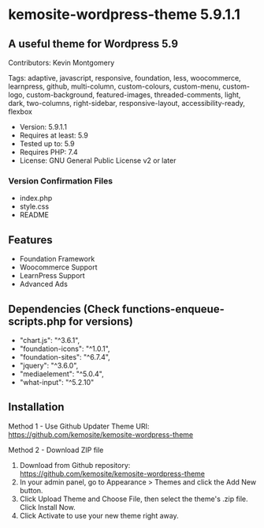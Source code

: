 # kemosite-wordpress-theme 5.9.1.1
## A useful theme for Wordpress 5.9

Contributors: Kevin Montgomery

Tags: adaptive, javascript, responsive, foundation, less, woocommerce, learnpress, github, multi-column, custom-colours, custom-menu, custom-logo, custom-background, featured-images, threaded-comments, light, dark, two-columns, right-sidebar, responsive-layout, accessibility-ready, flexbox

- Version: 5.9.1.1
- Requires at least: 5.9
- Tested up to: 5.9
- Requires PHP: 7.4
- License: GNU General Public License v2 or later

### Version Confirmation Files
- index.php
- style.css
- README

## Features
 - Foundation Framework
 - Woocommerce Support
 - LearnPress Support
 - Advanced Ads

## Dependencies (Check functions-enqueue-scripts.php for versions)
- "chart.js": "^3.6.1",
- "foundation-icons": "^1.0.1",
- "foundation-sites": "^6.7.4",
- "jquery": "^3.6.0",
- "mediaelement": "^5.0.4",
- "what-input": "^5.2.10"

## Installation
Method 1 - Use Github Updater
Theme URI: https://github.com/kemosite/kemosite-wordpress-theme

Method 2 - Download ZIP file
1. Download from Github repository: https://github.com/kemosite/kemosite-wordpress-theme
2. In your admin panel, go to Appearance > Themes and click the Add New button.
3. Click Upload Theme and Choose File, then select the theme's .zip file. Click Install Now.
4. Click Activate to use your new theme right away.